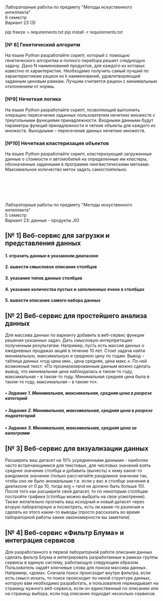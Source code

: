 Лабораторные работы по предмету "Методы искуственного интеллекта" \
6 семестр \
Вариант 23 (3)

pip freeze > requirements.txt
pip install -r requirements.txt

### [№ 8] Генетический алгоритм
На языке Python разработайте скрипт, который с помощью генетического алгоритма и полного перебора 
решает следующую задачу. Дано N наименований продуктов, для каждого из которых известно m характеристик. 
Необходимо получить самый лучший по характеристикам рацион из k наименований, удовлетворяющий заданным 
ценовым рамкам. Лучшим считается рацион с минимальным отклонением от нормы.


### [№9] Нечеткая логика
На языке Python разработайте скрипт, позволяющий выполнить 
операцию пересечения заданных пользователем нечетких множеств с
треугольными функциями принадлежности. Входными данными будут
параметры функций принадлежности и четкие объекты для каждого из
множеств. Выходными – пересечение данных нечетких множеств. 


### [№10] Нечеткая кластеризация объектов
На языке Python разработайте скрипт, кластеризующий загруженные
данные о стоимости n автомобилей на определенные им кластеры,
обозначенные заданными в программе лингвистическими метками.
Максимальное количество меток задать самостоятельно.

\
\
\
\
\
Лабораторные работы по предмету "Методы искуственного интеллекта" \
5 семестр \
Вариант 23: данные - продукты JIO

## [№ 1] Веб-сервис для загрузки и представления данных

#### 1. отразить данные в указанном диапазоне

#### 2. вывести смысловое описание столбцов

#### 3. указание типов данных столбцов

#### 4. указание количества пустых и заполненных ячеек в столбцах

#### 5. вывести описание самого набора данных

## [№ 2] Веб-сервис для простейшего анализа данных

Для массива данных по варианту добавить в веб-сервис функции решения указанных задач. Дать смысловую интерпретацию
полученным результатам.
Например, пусть есть массив данных о ежедневных продажах акций в течение 10 лет.
Стоит задача найти минимальную, максимальную и среднюю цену по годам. Вывод – таблица данных «год-цена мин., цена
средняя, цена макс.».
По ней возможный текст: «По проанализированным данным можно сделать вывод, что минимальная цена наблюдалась в таком-то
году, максимальная – в таком-то году.
Минимальная средняя цена была в таком-то году, максимальная – в таком-то».

##### • Задание 1. Минимальная, максимальная, средняя цена в разрезе категорий

##### • Задание 2. Минимальная, максимальная, средняя цена в разрезе подкатегорий

##### • Задание 3. Минимальная, максимальная, средняя цена за килограмм

## [№ 3] Веб-сервис для визуализации данных

Расширить ваш датасет на 10% усредненными данными - наиболее часто встречающимися для
текстовых, для числовых значений взять среднее
значение столбца и добавить (вычесть) к нему какое-то
рандомное значение (только рассчитайте рандомное значение так, чтобы оно
не было аномальным т.е. если у вас в столбце значения в диапазоне от 0 до 10, тогда
avg + rand не должно быть больше 10). После того как расширите свой датасет,
то по некоторым столбцам постройте графики (столбцы можно выбрать на свое усмотрение).
Также желательно прогнать ваш исходный и новый датасет через вторую
лабораторную и посмотреть, есть ли какие-то различия и сделать из этого какие-то выводы
(просто рассказать во время лабораторной работы какие закономерности вы заметили)

## [№ 4] Веб-сервис «Фильтр Блума» и интеграция сервисов

Для разработанного в первой лабораторной работе описания данных сделать фильтр Блума и интегрировать разработанные в
рамках
группы сервисы в единую систему, работающую следующим образом. Пользователь задаёт ключевые слова для поиска массива
данных.
Например, «дома». Сначала поиск происходит внутри фильтра, если есть смысл искать, то поиск происходит по некой
структуре данных,
которую вам необходимо разработать, и пользователя перекидывает на страницу нужного веб-сервиса, если он единственный по
описанию или
на страницу выбора, если под описание подходит несколько сервисов.
